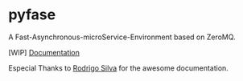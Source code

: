# pyfase
A Fast-Asynchronous-microService-Environment based on ZeroMQ.

[WIP] [Documentation](http://jomorais.github.io/pyfase/) 

Especial Thanks to [Rodrigo Silva](https://github.com/rdgoprslv) for  the awesome documentation.

